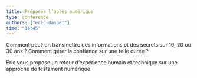 ```yaml
---
title: Préparer l’après numérique
type: conference
authors: ["eric-daspet"]
time: "14:45"
---
```


Comment peut-on transmettre des informations et des secrets sur 10, 20 ou 30 ans&nbsp;? Comment gérer la confiance sur une telle durée&nbsp;?

Éric vous propose un retour d’expérience humain et technique sur une approche de testament numérique.
